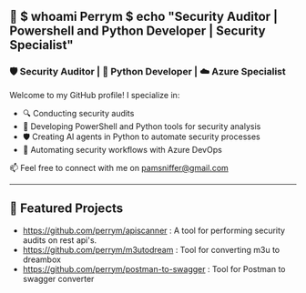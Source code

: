 ## 👋 $ whoami Perrym $ echo "Security Auditor | Powershell and Python Developer | Security Specialist"

### 🛡️ Security Auditor | 🐍 Python Developer | ☁️ Azure Specialist

Welcome to my GitHub profile! I specialize in:

- 🔍 Conducting security audits
- 🧰 Developing PowerShell and Python tools for security analysis
- 🛡️ Creating AI agents in Python to automate security processes
- 🐍 Automating security workflows with Azure DevOps


📫 Feel free to connect with me on pamsniffer@gmail.com

---

## 📌 Featured Projects

- https://github.com/perrym/apiscanner : A tool for performing security audits on rest api's.
- https://github.com/perrym/m3utodream : Tool for converting m3u to dreambox
- https://github.com/perrym/postman-to-swagger : Tool for Postman to swagger converter

